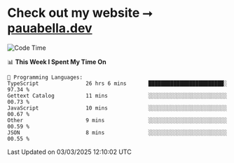 # Check out my website ⭢ [pauabella.dev](https://pauabella.dev)

<!--START_SECTION:waka-->
![Code Time](http://img.shields.io/badge/Code%20Time-4%2C144%20hrs%204%20mins-blue)

📊 **This Week I Spent My Time On** 

```text
💬 Programming Languages: 
TypeScript               26 hrs 6 mins       ████████████████████████░   97.34 % 
Gettext Catalog          11 mins             ░░░░░░░░░░░░░░░░░░░░░░░░░   00.73 % 
JavaScript               10 mins             ░░░░░░░░░░░░░░░░░░░░░░░░░   00.67 % 
Other                    9 mins              ░░░░░░░░░░░░░░░░░░░░░░░░░   00.59 % 
JSON                     8 mins              ░░░░░░░░░░░░░░░░░░░░░░░░░   00.55 % 
```


 Last Updated on 03/03/2025 12:10:02 UTC
<!--END_SECTION:waka-->
